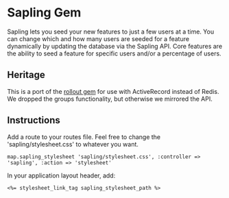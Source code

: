 Sapling Gem
===========

Sapling lets you seed your new features to just a few users at a time. You can change which and how many users are
seeded for a feature dynamically by updating the database via the Sapling API. Core features are the ability to
seed a feature for specific users and/or a percentage of users.

Heritage
--------

This is a port of the [rollout gem](https://github.com/jamesgolick/rollout) for
use with ActiveRecord instead of Redis. We dropped the groups functionality, but otherwise we mirrored the API.

Instructions
------------

Add a route to your routes file. Feel free to change the 'sapling/stylesheet.css' to whatever you want.

    map.sapling_stylesheet 'sapling/stylesheet.css', :controller => 'sapling', :action => 'stylesheet'

In your application layout header, add:

    <%= stylesheet_link_tag sapling_stylesheet_path %>